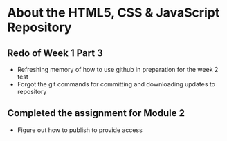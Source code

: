 # About the HTML5, CSS & JavaScript Repository
## Redo of Week 1 Part 3 
* Refreshing memory of how to use github in preparation for the week 2 test 
* Forgot the git commands for committing and downloading updates to repository 

## Completed the assignment for Module 2
* Figure out how to publish to provide access
